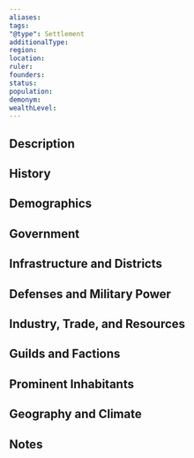 ```yaml
---
aliases:
tags:
"@type": Settlement
additionalType:
region:
location:
ruler:
founders:
status:
population:
demonym:
wealthLevel:
---
```

  

## Description

  

## History

  

## Demographics

  

## Government

  

## Infrastructure and Districts

  

## Defenses and Military Power

  

## Industry, Trade, and Resources

  

## Guilds and Factions

  

## Prominent Inhabitants

  

## Geography and Climate

  

## Notes